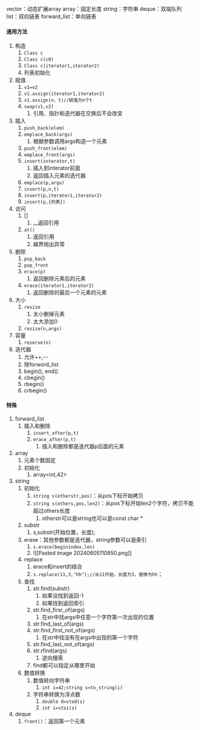 vector：动态扩展array
array：固定长度
string：字符串
deque：双端队列
list：双向链表
forward_list：单向链表
#### 通用方法
1. 构造
	1. `Class c`
	2. `Class c(c0)`
	3. `Class c(iterator1,iterator2)`
	4. 列表初始化
2. 赋值
	1. `v1=v2`
	2. `v1.assign(iterator1,iterator2)`
	3. `v1.assign(n，t)//赋值为n个t`
	4. `swap(v1,v2)`
		1. 引用、指针和迭代器在交换后不会改变
3. 插入
	1. `push_back(elem)`
	2. `emplace_back(args)`
		1. 根据参数调用args构造一个元素
	3. `push_front(elem)`
	4. `emplace_front(args)`
	5. `insert(interator,t)`
		1. 插入到interator前面
		2. 返回插入元素的迭代器
	6. `emplace(p,argu)`
	7. `insert(p,n,t)`
	8. `insert(p,iterator1,iterator2)`
	9. `insert(p,{列表})`
4. 访问
	1. []
		1. __返回引用
	2. `at()`
		1. 返回引用
		2. 越界抛出异常
5. 删除
	1. `pop_back`
	2. `pop_front`
	3. `erace(p)`
		1. 返回删除元素后的元素
	4. `erace(iterator1,iterator2)`
		1. 返回删除的最后一个元素的元素
6. 大小
	1. `resize`
		1. 太小删掉元素
		2. 太大添加0
	2. `resize(n,args)`
7. 容量
	1. `reserve(n)`
8. 迭代器
	1. 允许++,--
	2. 除forword_list
	3. begin(), end()
	4. cbegin()
	5. rbegin()
	6. crbegin()
#### 特殊
1. forward_list
	1. 插入和删除
		1. `insert_after(p,t)`
		2. `erace_after(p,t)`
			1. 插入和删除都是迭代器p后面的元素
2. array
	1. 元素个数固定
	2. 初始化
		1. array<int,42>
3. string
	1. 初始化
		1. `string s(otherstr,pos)`：从pos下标开始拷贝
		2. `string s(others,pos,len2)`：从pos下标开始len2个字符，拷贝不能超过others长度
			1. otherstr可以是string也可以是const char *
	2. substr
		1. s,substr(开始位置，长度);
	3. erase：其他参数都是迭代器，string参数可以是索引
		1. `s.erace(beginindex,len)`
		2. ![[Pasted image 20240605110850.png]]
	4. replace
		1. erace和insert的结合
		2. `s.replace(11,3,"hh");//从11开始，长度为3，替换为hh`；
	5. 查找
		1. str.find(substr)
			1. 如果没找到返回-1
			2. 如果找到返回索引
		2. str.find_firsr_of(args)
			1. 在str中找args中任意一个字符第一次出现的位置
		3. str.find_last_of(args)
		4. str.find_first_not_of(args)
			1. 在str中找没有在args中出现的第一个字符
		5. str.find_last_not_of(args)
		6. str.rfind(args)
			1. 逆向搜索
		7. find都可以指定从哪里开始
	6. 数值转换
		1. 数值转向字符串
			1. `int i=42;string s=to_string(i)`
		2. 字符串转换为浮点数
			1. `double d=stod(s)`
			2. `int i=stoi(s)`
4. deque
	1. `front()`：返回第一个元素